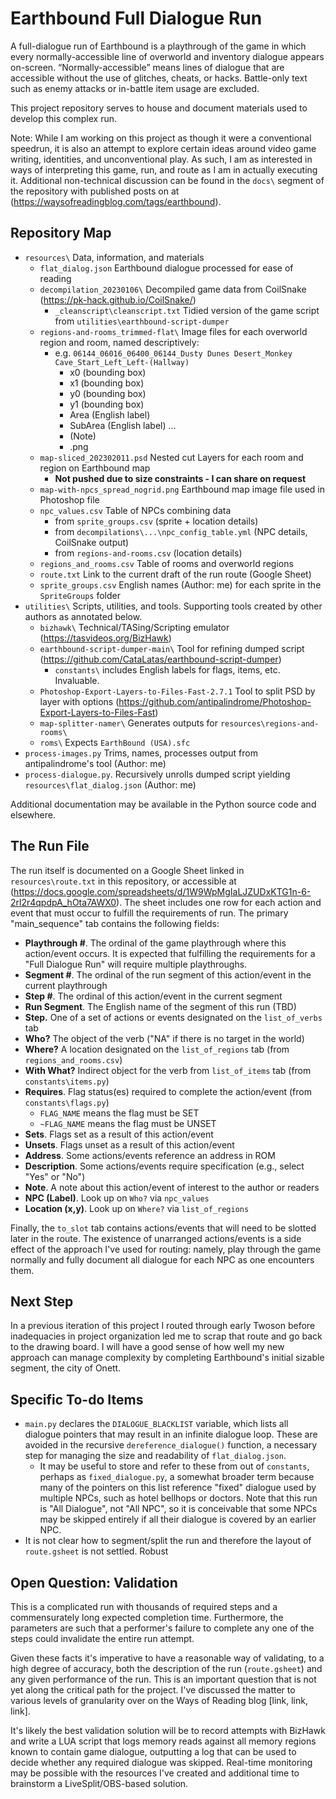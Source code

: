 # Earthbound Full Dialogue Run
A full-dialogue run of Earthbound is a playthrough of the game in which every normally-accessible line of overworld and inventory dialogue appears on-screen. “Normally-accessible” means lines of dialogue that are accessible without the use of glitches, cheats, or hacks. Battle-only text such as enemy attacks or in-battle item usage are excluded.

This project repository serves to house and document materials used to develop this complex run.

Note: While I am working on this project as though it were a conventional speedrun, it is also an attempt to explore certain ideas around video game writing, identities, and unconventional play. As such, I am as interested in ways of interpreting this game, run, and route as I am in actually executing it. Additional non-technical discussion can be found in the `docs\` segment of the repository with published posts on at (https://waysofreadingblog.com/tags/earthbound).

## Repository Map

* `resources\` Data, information, and materials
    * `flat_dialog.json` Earthbound dialogue processed for ease of reading
    * `decompilation_20230106\` Decompiled game data from CoilSnake (https://pk-hack.github.io/CoilSnake/)
        * `_cleanscript\cleanscript.txt` Tidied version of the game script from `utilities\earthbound-script-dumper`
    * `regions-and-rooms_trimmed-flat\` Image files for each overworld region and room, named descriptively:
        * e.g. `06144_06016_06400_06144_Dusty Dunes Desert_Monkey Cave_Start_Left_Left-(Hallway)`
            * x0 (bounding box)
            * x1 (bounding box)
            * y0 (bounding box)
            * y1 (bounding box)
            * Area (English label)
            * SubArea (English label) ...
            * (Note)
            * .png
    * `map-sliced_202302011.psd` Nested cut Layers for each room and region on Earthbound map
        * **Not pushed due to size constraints - I can share on request**
    * `map-with-npcs_spread_nogrid.png` Earthbound map image file used in Photoshop file
    * `npc_values.csv` Table of NPCs combining data
        * from `sprite_groups.csv` (sprite + location details)
        * from `decompilations\...\npc_config_table.yml` (NPC details, CoilSnake output)
        * from `regions-and-rooms.csv` (location details)
    * `regions_and_rooms.csv` Table of rooms and overworld regions
    * `route.txt` Link to the current draft of the run route (Google Sheet)
    * `sprite_groups.csv` English names (Author: me) for each sprite in the `SpriteGroups` folder
* `utilities\` Scripts, utilities, and tools. Supporting tools created by other authors as annotated below. 
    * `bizhawk\` Technical/TASing/Scripting emulator (https://tasvideos.org/BizHawk)
    * `earthbound-script-dumper-main\` Tool for refining dumped script (https://github.com/CataLatas/earthbound-script-dumper)
        * `constants\` includes English labels for flags, items, etc. Invaluable.
    * `Photoshop-Export-Layers-to-Files-Fast-2.7.1` Tool to split PSD by layer with options (https://github.com/antipalindrome/Photoshop-Export-Layers-to-Files-Fast)
    * `map-splitter-namer\` Generates outputs for `resources\regions-and-rooms\`
    * `roms\` Expects `EarthBound (USA).sfc`
* `process-images.py` Trims, names, processes output from antipalindrome's tool (Author: me)
* `process-dialogue.py`. Recursively unrolls dumped script yielding `resources\flat_dialog.json` (Author: me)

Additional documentation may be available in the Python source code and elsewhere.

## The Run File
The run itself is documented on a Google Sheet linked in `resources\route.txt` in this repository, or accessible at (https://docs.google.com/spreadsheets/d/1W9WpMgIaLJZUDxKTG1n-6-2rl2r4qpdpA_hOta7AWX0). The sheet includes one row for each action and event that must occur to fulfill the requirements of run. The primary "main_sequence" tab contains the following fields:

* **Playthrough #**. The ordinal of the game playthrough where this action/event occurs. It is expected that fulfilling the requirements for a "Full Dialogue Run" will require multiple playthroughs.
* **Segment #**. The ordinal of the run segment of this action/event in the current playthrough
* **Step #**. The ordinal of this action/event in the current segment
* **Run Segment**. The English name of the segment of this run (TBD)
* **Step.** One of a set of actions or events designated on the `list_of_verbs` tab
* **Who?** The object of the verb ("NA" if there is no target in the world)
* **Where?** A location designated on the `list_of_regions` tab (from `regions_and_rooms.csv`)
* **With What?** Indirect object for the verb from `list_of_items` tab (from `constants\items.py`)
* **Requires**. Flag status(es) required to complete the action/event (from `constants\flags.py`)
    * `FLAG_NAME` means the flag must be SET
    * `~FLAG_NAME` means the flag must be UNSET
* **Sets**. Flags set as a result of this action/event
* **Unsets**. Flags unset as a result of this action/event
* **Address**. Some actions/events reference an address in ROM
* **Description**. Some actions/events require specification (e.g., select "Yes" or "No")
* **Note**. A note about this action/event of interest to the author or readers
* **NPC (Label)**. Look up on `Who?` via `npc_values`
* **Location (x,y)**. Look up on `Where?` via `list_of_regions`

Finally, the `to_slot` tab contains actions/events that will need to be slotted later in the route. The existence of unarranged actions/events is a side effect of the approach I've used for routing: namely, play through the game normally and fully document all dialogue for each NPC as one encounters them.

## Next Step
In a previous iteration of this project I routed through early Twoson before inadequacies in project organization led me to scrap that route and go back to the drawing board. I will have a good sense of how well my new approach can manage complexity by completing Earthbound's initial sizable segment, the city of Onett.

## Specific To-do Items
* `main.py` declares the `DIALOGUE_BLACKLIST` variable, which lists all dialogue pointers that may result in an infinite dialogue loop. These are avoided in the recursive `dereference_dialogue()` function, a necessary step for managing the size and readability of `flat_dialog.json`.
    * It may be useful to store and refer to these from out of `constants`, perhaps as `fixed_dialogue.py`, a somewhat broader term because many of the pointers on this list reference "fixed" dialogue used by multiple NPCs, such as hotel bellhops or doctors. Note that this run is "All Dialogue", not "All NPC", so it is conceivable that some NPCs may be skipped entirely if all their dialogue is covered by an earlier NPC.
* It is not clear how to segment/split the run and therefore the layout of `route.gsheet` is not settled. Robust 

## Open Question: Validation
This is a complicated run with thousands of required steps and a commensurately long expected completion time. Furthermore, the parameters are such that a performer's failure to complete any one of the steps could invalidate the entire run attempt.

Given these facts it's imperative to have a reasonable way of validating, to a high degree of accuracy, both the description of the run (`route.gsheet`) and any given performance of the run. This is an important question that is not yet along the critical path for the project. I've  discussed the matter to various levels of granularity over on the Ways of Reading blog [link, link, link].

It's likely the best validation solution will be to record attempts with BizHawk and write a LUA script that logs memory reads against all memory regions known to contain game dialogue, outputting a log that can be used to decide whether any required dialogue was skipped. Real-time monitoring may be possible with the resources I've created and additional time to brainstorm a LiveSplit/OBS-based solution.
